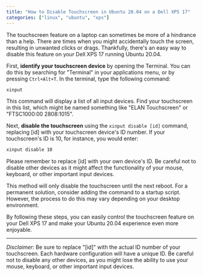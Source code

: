 ```yaml
---
title: "How to Disable Touchscreen in Ubuntu 20.04 on a Dell XPS 17"
categories: ["linux", "ubuntu", "xps"]
---
```


The touchscreen feature on a laptop can sometimes be more of a hindrance than a help. There are times when you might accidentally touch the screen, resulting in unwanted clicks or drags. Thankfully, there's an easy way to disable this feature on your Dell XPS 17 running Ubuntu 20.04.

First, **identify your touchscreen device** by opening the Terminal. You can do this by searching for "Terminal" in your applications menu, or by pressing `Ctrl+Alt+T`. In the terminal, type the following command:

```bash
xinput
```
This command will display a list of all input devices. Find your touchscreen in this list, which might be named something like "ELAN Touchscreen" or "FTSC1000:00 2808:1015".

Next, **disable the touchscreen** using the `xinput disable [id]` command, replacing [id] with your touchscreen device's ID number. If your touchscreen's ID is 10, for instance, you would enter:

```bash
xinput disable 10
```
Please remember to replace [id] with your own device's ID. Be careful not to disable other devices as it might affect the functionality of your mouse, keyboard, or other important input devices.

This method will only disable the touchscreen until the next reboot. For a permanent solution, consider adding the command to a startup script. However, the process to do this may vary depending on your desktop environment.

By following these steps, you can easily control the touchscreen feature on your Dell XPS 17 and make your Ubuntu 20.04 experience even more enjoyable.

---

_Disclaimer:_ Be sure to replace "[id]" with the actual ID number of your touchscreen. Each hardware configuration will have a unique ID. Be careful not to disable any other devices, as you might lose the ability to use your mouse, keyboard, or other important input devices.
